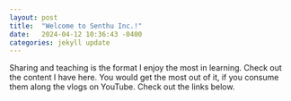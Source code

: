 ```yaml
---
layout: post
title:  "Welcome to Senthu Inc.!"
date:   2024-04-12 10:36:43 -0400
categories: jekyll update
---
```


Sharing and teaching is the format I enjoy the most in learning. Check out the content I have here. 
You would get the most out of it, if you consume them along the vlogs on YouTube. Check out the links below.  

[senthuinc-youtube]:   https://www.youtube.com/channel/UCr0ab8Zq6DLYz_AAFeL4krw
[senthuinc-gh]:   https://github.com/senthuinc
[senthuinc-ventures]: https://github.com/senthuinc/ventures
[senthuinc-positions]: https://github.com/senthuinc/positions

